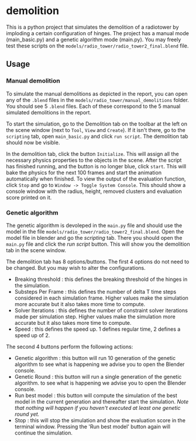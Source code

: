 # demolition
This is a python project that simulates the demolition of a radiotower by imploding a certain configuration of hinges.
The project has a manual mode (main_basic.py) and a genetic algorithm mode (main.py).
You may freely test these scripts on the `models/radio_tower/radio_tower2_final.blend` file.

## Usage
### Manual demolition
To simulate the manual demolitions as depicted in the report, you can open any of the `.blend` files in the `models/radio_tower/manual_demolitions` folder.
You should see 5 `.blend` files. Each of these correspond to the 5 manual simulated demolitions in the report.

To start the simulation, go to the Demolition tab on the toolbar at the left on the scene window (next to `Tool`, `View` and `Create`).
If it isn't there, go to the `scripting` tab, open `main_basic.py` and click `run script`. The demolition tab should now be visible.

In the demolition tab, click the button `Initialize`. This will assign  all the necessary physics properties to the objects in the scene.
After the script has finished running, and the button is no longer blue, click `start`. This will bake the physics for the next 100 frames and start the animation automatically when finished.
To view the output of the evaluation function, click `Stop` and go to `Window -> Toggle System Console`. This should show a console window with the radius, height, removed clusters and evaluation score printed on it.

### Genetic algorithm
The genetic algorithm is devoleped in the `main.py` file and should use the
model in the file `models/radio_tower/radio_tower2_final.blend`. Open the model
file in blender and go the _scripting_ tab. There you should open the `main.py`
file and click the _run script_ button. This will show you the demolition tab
in the scene window.

The demolition tab has 8 options/buttons. The first 4 options do not need to be
changed. But you may wish to alter the configurations.

- Breaking threshold : this defines the breaking threshold of the hinges in the
simulation.
- Substeps Per Frame : this defines the number of delta T time steps considered
in each simulation frame. Higher values make the simulation more accurate but
it also takes more time to compute.
- Solver Iterations : this defines the number of constraint solver iterations
made per simulation step. Higher values make the simulation more accurate but
it also takes more time to compute.
- Speed : this defines the speed up. 1 defines regular time, 2 defines a speed
up of 2.

The second 4 buttons perform the following actions:

- Genetic algorithm : this button will run 10 generation of the genetic
algorithm to see what is happening we advise you to open the Blender console.
- Genetic Round : this button will run a single generation of the genetic
algorithm.  to see what is happening we advise you to open the Blender console.
- Run best model : this button will compute the simulation of the best model
in the current generation and thereafter start the simulation. _Note that_
_nothing will happen if you haven't executed at least one genetic round yet._
- Stop : this will stop the simulation and show the evaluation score in the terminal window. Pressing
the 'Run best model' button again will continue the simulation.

